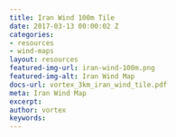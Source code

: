 ```yaml
---
title: Iran Wind 100m Tile
date: 2017-03-13 00:00:02 Z
categories:
- resources
- wind-maps
layout: resources
featured-img-url: iran-wind-100m.png
featured-img-alt: Iran Wind Map
docs-url: vortex_3km_iran_wind_tile.pdf
meta: Iran Wind Map
excerpt: 
author: vortex
keywords: 
---
```


